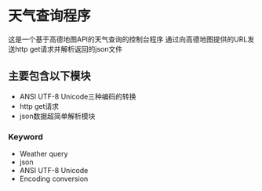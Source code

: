 ﻿# 天气查询程序

这是一个基于高德地图API的天气查询的控制台程序
通过向高德地图提供的URL发送http get请求并解析返回的json文件

## 主要包含以下模块

* ANSI UTF-8 Unicode三种编码的转换
* http get请求
* json数据超简单解析模块

### Keyword

* Weather query
* json
* ANSI UTF-8 Unicode
* Encoding conversion
